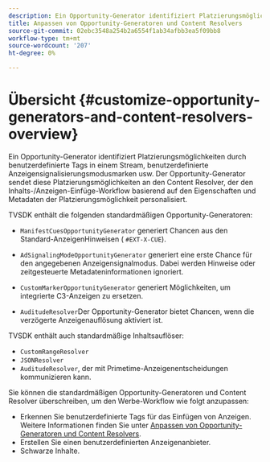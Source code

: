 ```yaml
---
description: Ein Opportunity-Generator identifiziert Platzierungsmöglichkeiten durch benutzerdefinierte Tags in einem Stream, benutzerdefinierte Anzeigensignalisierungsmodusmarken usw. Der Opportunity-Generator sendet diese Platzierungsmöglichkeiten an den Content Resolver, der den Inhalts-/Anzeigen-Einfüge-Workflow basierend auf den Eigenschaften und Metadaten der Platzierungsmöglichkeit personalisiert.
title: Anpassen von Opportunity-Generatoren und Content Resolvers
source-git-commit: 02ebc3548a254b2a6554f1ab34afbb3ea5f09bb8
workflow-type: tm+mt
source-wordcount: '207'
ht-degree: 0%

---
```


# Übersicht {#customize-opportunity-generators-and-content-resolvers-overview}

Ein Opportunity-Generator identifiziert Platzierungsmöglichkeiten durch benutzerdefinierte Tags in einem Stream, benutzerdefinierte Anzeigensignalisierungsmodusmarken usw. Der Opportunity-Generator sendet diese Platzierungsmöglichkeiten an den Content Resolver, der den Inhalts-/Anzeigen-Einfüge-Workflow basierend auf den Eigenschaften und Metadaten der Platzierungsmöglichkeit personalisiert.

TVSDK enthält die folgenden standardmäßigen Opportunity-Generatoren:

* `ManifestCuesOpportunityGenerator` generiert Chancen aus den Standard-AnzeigenHinweisen ( `#EXT-X-CUE`).

* `AdSignalingModeOpportunityGenerator` generiert eine erste Chance für den angegebenen Anzeigensignalmodus. Dabei werden Hinweise oder zeitgesteuerte Metadateninformationen ignoriert.
* `CustomMarkerOpportunityGenerator` generiert Möglichkeiten, um integrierte C3-Anzeigen zu ersetzen.
* `AuditudeResolver`Der Opportunity-Generator bietet Chancen, wenn die verzögerte Anzeigenauflösung aktiviert ist.

TVSDK enthält auch standardmäßige Inhaltsauflöser:

* `CustomRangeResolver`
* `JSONResolver`
* `AuditudeResolver`, der mit Primetime-Anzeigenentscheidungen kommunizieren kann.

Sie können die standardmäßigen Opportunity-Generatoren und Content Resolver überschreiben, um den Werbe-Workflow wie folgt anzupassen:

* Erkennen Sie benutzerdefinierte Tags für das Einfügen von Anzeigen. Weitere Informationen finden Sie unter [Anpassen von Opportunity-Generatoren und Content Resolvers](../../../../tvsdk-3x-android-prog/android-3x-advertising/ad-insertion/content-resolver/android-3x-content-resolver.md).
* Erstellen Sie einen benutzerdefinierten Anzeigenanbieter.
* Schwarze Inhalte.
